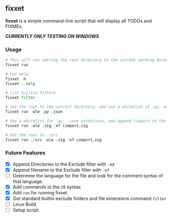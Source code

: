 ## fixxet
__fixxet__ is a simple command-line script that will display all TODOs and FIXMEs.

__*CURRENTLY ONLY TESTING ON WINDOWS*__


### Usage
```python
# This will run setting the root directory to the current working directory.
fixxet run

# For help:
fixxet -h
fixxet --help

# List builtin filters
fixxet filter

# Set the root to the currect directory, and use a whitelist of .py, and .json.
fixxet run -wle .py .json

# Use a whitelist for .py, .json extentions, and append cimport to the exclude filter.
fixxet run -wle .zig -ef cimport.zig

# Set the root to ./src
fixxet run ./src -wle .zig -ef cimport.zig
```

### Future Features
- [x] Append Directories to the Exclude filter with `-ed`
- [x] Append filename to the Exclude filter with `-ef`
- [ ] Determine the language for the file and look for the comment syntax of that language.
- [x] Add commands to the cli syntax
- [x] Add `run` for running fixxet.
- [x] Get standard builtin exclude folders and file extensions command `filter`
- [ ] Linux Build
- [ ] Setup script

